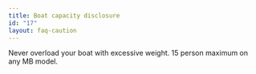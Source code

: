 ```yaml
---
title: Boat capacity disclosure
id: "17"
layout: faq-caution
---
```

Never overload your boat with excessive weight. 15 person maximum on any MB model.
